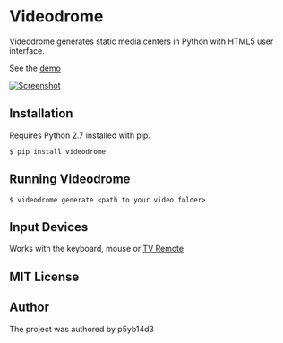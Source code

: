 # Videodrome
Videodrome generates static media centers in Python with HTML5 user interface.

See the [demo](https://p5yb14d3.github.io/videodrome/demo.html)

[![Screenshot](https://i.imgur.com/7xSayQ4.jpg)](https://p5yb14d3.github.io/videodrome/demo.html)

## Installation
Requires Python 2.7 installed with pip.

`$ pip install videodrome`

## Running Videodrome
`$ videodrome generate <path to your video folder>`

## Input Devices
Works with the keyboard, mouse or [TV Remote](https://www.amazon.com/REDGO-Portable-Wireless-Keyboard-Multifunctional/dp/B06XPYT52B/) 

## MIT License

## Author
The project was authored by p5yb14d3